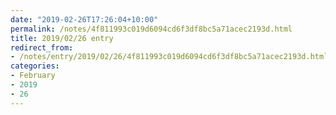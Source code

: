 ```yaml
---
date: "2019-02-26T17:26:04+10:00"
permalink: /notes/4f811993c019d6094cd6f3df8bc5a71acec2193d.html
title: 2019/02/26 entry
redirect_from:
- /notes/entry/2019/02/26/4f811993c019d6094cd6f3df8bc5a71acec2193d.html
categories:
- February
- 2019
- 26
---
```

